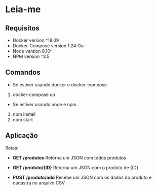 # Leia-me

## Requisitos

 - Docker version ^18.09
 - Docker-Compose version 1.24
 Ou:
 - Node version 8.10^
 - NPM version ^3.5

## Comandos
 - Se estiver usando docker e docker-compose
 1. docker-compose up
 - Se estiver usando node e npm
 1. npm install
 2. npm start

## Aplicação

Rotas:

- **GET /produtos**
Retorna um JSON com todos produtos

- **GET /produto/{ID}**
Retorna um JSON com o produto de {ID}

- **POST /produto/add**
Recebe um JSON com os dados do produto e cadastra no
arquivo CSV.
